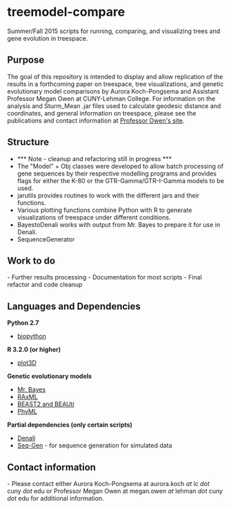 # treemodel-compare


Summer/Fall 2015 scripts for running, comparing, and visualizing trees and gene evolution in treespace.

<h2> Purpose </h2>

The goal of this repository is intended to display and allow replication of the results in a forthcoming paper on
treespace, tree visualizations, and genetic evolutionary model comparisons by Aurora Koch-Pongsema and Assistant
Professor Megan Owen at CUNY-Lehman College.  For information on the analysis and Sturm_Mean .jar files used to 
calculate geodesic distance and coordinates, and general information on treespace,  please see the publications and 
contact information at <a href="http://comet.lehman.cuny.edu/owen/">Professor Owen's site</a>.  


<h2> Structure </h2>
  
  - *** Note - cleanup and refactoring still in progress ***
  - The "Model" + Obj classes were developed to allow batch processing of gene sequences by their respective modelling 
  programs and provides flags for either the K-80 or the GTR-Gamma/GTR-I-Gamma models to be used.
  - jarutils provides routines to work with the different jars and their functions.
  - Various plotting functions combine Python with R to generate visualizations of treespace under different conditions.
  - BayestoDenali works with output from Mr. Bayes to prepare it for use in Denali.
  - SequenceGenerator 
  

<h2> Work to do </h2>
  - Further results processing
  - Documentation for most scripts
  - Final refactor and code cleanup

<h2> Languages and Dependencies </h2>


<b>Python 2.7</b>
  - <a href="http://biopython.org/">biopython</a>

<b>R 3.2.0 (or higher)</b>
  - <a href = "https://cran.r-project.org/web/packages/plot3D/index.html">plot3D</a>
  
<b> Genetic evolutionary models</b>
  - <a href = "http://mrbayes.sourceforge.net/">Mr. Bayes</a>
  - <a href = "http://sco.h-its.org/exelixis/web/software/raxml/index.html">RAxML</a>
  - <a href = "http://beast2.org/">BEAST2 and BEAUti</a>
  - <a href = "https://github.com/stephaneguindon/phyml/">PhyML</a>
  
<b> Partial dependencies (only certain scripts) </b>
  - <a href = "http://denali.cse.ohio-state.edu/">Denali</a> 
  - <a href = "http://tree.bio.ed.ac.uk/software/seqgen/">Seq-Gen</a> - for sequence generation for simulated data
  
<h2>Contact information</h2>
  - Please contact either Aurora Koch-Pongsema at aurora.koch <i>at</i> lc <i>dot</i> cuny <i>dot</i> edu
  or Professor Megan Owen at megan.owen <i>at</i> lehman <i>dot</i> cuny <i>dot</i> edu for additional information.
  
